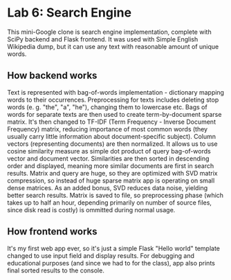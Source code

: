 # Lab 6: Search Engine

This mini-Google clone is search engine implementation, complete with SciPy backend and Flask frontend. 
It was used with Simple English Wikipedia dump, but it can use any text with reasonable amount of unique words.

## How backend works
Text is represented with bag-of-words implementation - dictionary mapping words to their occurrences. 
Preprocessing for texts includes deleting stop words (e. g. "the", "a", "he"), changing them to lowercase etc. 
Bags of words for separate texts are then used to create term-by-document sparse matrix. 
It's then changed to TF-IDF (Term Frequency - Inverse Document Frequency) matrix, reducing importance of most common words (they usually carry little information about document-specific subject). 
Column vectors (representing documents) are then normalized. It allows us to use cosine similarity measure as simple dot product of query bag-of-words vector and document vector. 
Similarities are then sorted in descending order and displayed, meaning more similar documents are first in search results. 
Matrix and query are huge, so they are optimized with SVD matrix compression, so instead of huge sparse matrix app is operating on small dense matrices. 
As an added bonus, SVD reduces data noise, yielding better search results. 
Matrix is saved to file, so preprocessing phase (which takes up to half an hour, depending primarily on number of source files, since disk read is costly) is ommitted during normal usage.

## How frontend works
It's my first web app ever, so it's just a simple Flask "Hello world" template changed to use input field and display results. 
For debugging and educational purposes (and since we had to for the class), app also prints final sorted results to the console.
